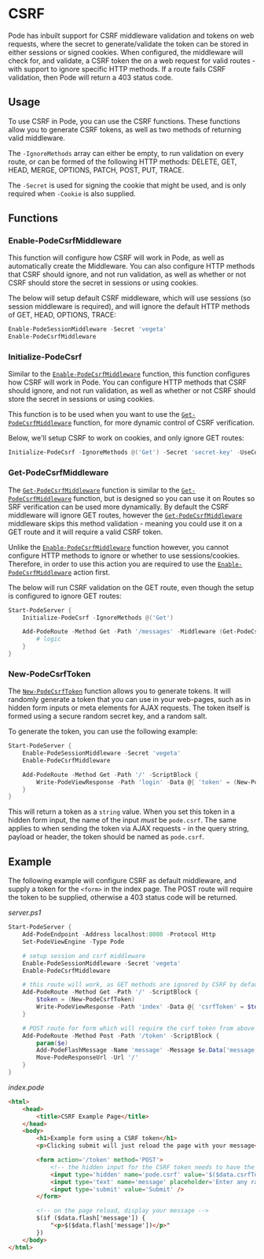 # CSRF

Pode has inbuilt support for CSRF middleware validation and tokens on web requests, where the secret to generate/validate the token can be stored in either sessions or signed cookies. When configured, the middleware will check for, and validate, a CSRF token the on a web request for valid routes - with support to ignore specific HTTP methods. If a route fails CSRF validation, then Pode will return a 403 status code.

## Usage

To use CSRF in Pode, you can use the CSRF functions. These functions allow you to generate CSRF tokens, as well as two methods of returning valid middleware.

The `-IgnoreMethods` array can either be empty, to run validation on every route, or can be formed of the following HTTP methods: DELETE, GET, HEAD, MERGE, OPTIONS, PATCH, POST, PUT, TRACE.

The `-Secret` is used for signing the cookie that might be used, and is only required when `-Cookie` is also supplied.

## Functions

### Enable-PodeCsrfMiddleware

This function will configure how CSRF will work in Pode, as well as automatically create the Middleware. You can also configure HTTP methods that CSRF should ignore, and not run validation, as well as whether or not CSRF should store the secret in sessions or using cookies.

The below will setup default CSRF middleware, which will use sessions (so session middleware is required), and will ignore the default HTTP methods of GET, HEAD, OPTIONS, TRACE:

```powershell
Enable-PodeSessionMiddleware -Secret 'vegeta'
Enable-PodeCsrfMiddleware
```

### Initialize-PodeCsrf

Similar to the  [`Enable-PodeCsrfMiddleware`](../../../../Functions/Middleware/Enable-PodeCsrfMiddleware) function, this function configures how CSRF will work in Pode. You can configure HTTP methods that CSRF should ignore, and not run validation, as well as whether or not CSRF should store the secret in sessions or using cookies.

This function is to be used when you want to use the  [`Get-PodeCsrfMiddleware`](../../../../Functions/Middleware/Get-PodeCsrfMiddleware) function, for more dynamic control of CSRF verification.

Below, we'll setup CSRF to work on cookies, and only ignore GET routes:

```powershell
Initialize-PodeCsrf -IgnoreMethods @('Get') -Secret 'secret-key' -UseCookies
```

### Get-PodeCsrfMiddleware

The  [`Get-PodeCsrfMiddleware`](../../../../Functions/Middleware/Get-PodeCsrfMiddleware) function is similar to the  [`Get-PodeCsrfMiddleware`](../../../../Functions/Middleware/Get-PodeCsrfMiddleware) function, but is designed so you can use it on Routes so SRF verification can be used more dynamically. By default the CSRF middleware will ignore GET routes, however the  [`Get-PodeCsrfMiddleware`](../../../../Functions/Middleware/Get-PodeCsrfMiddleware) middleware skips this method validation - meaning you could use it on a GET route and it will require a valid CSRF token.

Unlike the  [`Enable-PodeCsrfMiddleware`](../../../../Functions/Middleware/Enable-PodeCsrfMiddleware) function however, you cannot configure HTTP methods to ignore or whether to use sessions/cookies. Therefore, in order to use this action you are required to use the  [`Enable-PodeCsrfMiddleware`](../../../../Functions/Middleware/Enable-PodeCsrfMiddleware) action first.

The below will run CSRF validation on the GET route, even though the setup is configured to ignore GET routes:

```powershell
Start-PodeServer {
    Initialize-PodeCsrf -IgnoreMethods @('Get')

    Add-PodeRoute -Method Get -Path '/messages' -Middleware (Get-PodeCsrfMiddleware) -ScriptBlock {
        # logic
    }
}
```

### New-PodeCsrfToken

The  [`New-PodeCsrfToken`](../../../../Functions/Middleware/New-PodeCsrfToken) function allows you to generate tokens. It will randomly generate a token that you can use in your web-pages, such as in hidden form inputs or meta elements for AJAX requests. The token itself is formed using a secure random secret key, and a random salt.

To generate the token, you can use the following example:

```powershell
Start-PodeServer {
    Enable-PodeSessionMiddleware -Secret 'vegeta'
    Enable-PodeCsrfMiddleware

    Add-PodeRoute -Method Get -Path '/' -ScriptBlock {
        Write-PodeViewResponse -Path 'login' -Data @{ 'token' = (New-PodeCsrfToken) }
    }
}
```

This will return a token as a `string` value. When you set this token in a hidden form input, the name of the input *must* be `pode.csrf`. The same applies to when sending the token via AJAX requests - in the query string, payload or header, the token should be named as `pode.csrf`.

## Example

The following example will configure CSRF as default middleware, and supply a token for the `<form>` in the index page. The POST route will require the token to be supplied, otherwise a 403 status code will be returned.

*server.ps1*
```powershell
Start-PodeServer {
    Add-PodeEndpoint -Address localhost:8080 -Protocol Http
    Set-PodeViewEngine -Type Pode

    # setup session and csrf middleware
    Enable-PodeSessionMiddleware -Secret 'vegeta'
    Enable-PodeCsrfMiddleware

    # this route will work, as GET methods are ignored by CSRF by default
    Add-PodeRoute -Method Get -Path '/' -ScriptBlock {
        $token = (New-PodeCsrfToken)
        Write-PodeViewResponse -Path 'index' -Data @{ 'csrfToken' = $token } -FlashMessages
    }

    # POST route for form which will require the csrf token from above
    Add-PodeRoute -Method Post -Path '/token' -ScriptBlock {
        param($e)
        Add-PodeFlashMessage -Name 'message' -Message $e.Data['message']
        Move-PodeResponseUrl -Url '/'
    }
}
```

*index.pode*
```html
<html>
    <head>
        <title>CSRF Example Page</title>
    </head>
    <body>
        <h1>Example form using a CSRF token</h1>
        <p>Clicking submit will just reload the page with your message</p>

        <form action='/token' method='POST'>
            <!-- the hidden input for the CSRF token needs to have the name 'pode.csrf' -->
            <input type='hidden' name='pode.csrf' value='$($data.csrfToken)' />
            <input type='text' name='message' placeholder='Enter any random text' />
            <input type='submit' value='Submit' />
        </form>

        <!-- on the page reload, display your message -->
        $(if ($data.flash['message']) {
            "<p>$($data.flash['message'])</p>"
        })
    </body>
</html>
```
